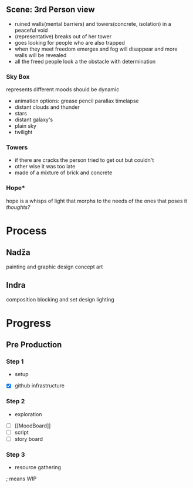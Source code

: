 ## Scene: 3rd Person view
- ruined walls(mental barriers) and towers(concrete, isolation) in a peaceful void
- (representative) breaks out of her tower
- goes looking for people who are also trapped
- when they meet freedom emerges and fog will disappear and more walls will be revealed
- all the freed people look a the obstacle with determination 

### Sky Box
represents different moods should be dynamic
- animation options:
grease pencil parallax
timelapse
- distant clouds and thunder
- stars
- distant galaxy's
- plain sky
- twilight

### Towers
- if there are cracks the person tried to get out but couldn't
- other wise it was too late
- made of a mixture of brick and concrete

### Hope*
hope is a whisps of light that morphs to the needs of the ones that poses it
*thoughts?*

# Process
## Nadža
painting and graphic design
concept art
## Indra
composition blocking and set design
lighting

# Progress 
 
## Pre Production
### Step 1
- setup
- [x] github infrastructure

### Step 2
- exploration
- [ ]  [[MoodBoard]]
- [ ] script 
- [ ] story board

### Step 3
- resource gathering 

 

; means WIP
